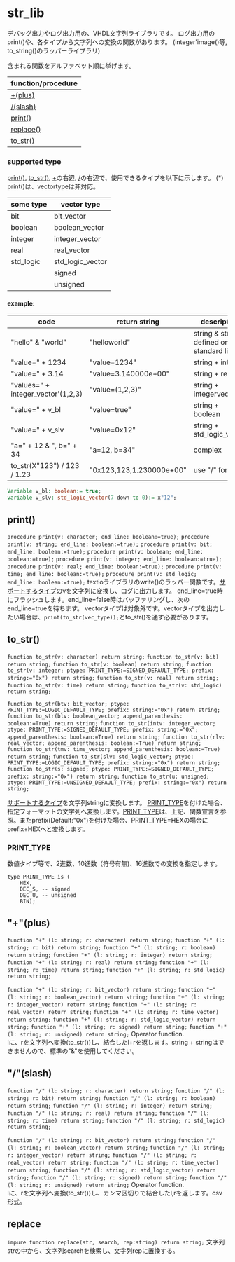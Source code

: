 # str_lib
デバッグ出力やログ出力用の、VHDL文字列ライブラリです。
ログ出力用のprint()や、各タイプから文字列への変換の関数があります。
(integer'image()等, to_string()のラッパーライブラリ)

含まれる関数をアルファベット順に挙げます。

| function/procedure |
| - |
| [+(plus)](#plus) |
| [/(slash)](#slash) |
| [print()](#print)
| [replace()](#replace) |
| [to_str()](#to_str) |

### supported type
[print()](#print), [to_str()](#to_str), [+](#+)の右辺, [/](#/)の右辺で、使用できるタイプを以下に示します。
(*) print()は、vectortypeは非対応。

| some type | vector type | 
| - | - |
| bit | bit_vector |
| boolean | boolean_vector |
| integer | integer_vector |
| real | real_vector |
| std_logic | std_logic_vector |
| |  signed
| | unsigned |

#### example:
| code | return string | description | 
| - | - | - |
| "hello" & "world" | "helloworld" | string & string, defined on standard lib |
| "value=" + 1234 | "value=1234" | string + integer |
| "value=" + 3.14 | "value=3.140000e+00" | string + real |
| "values=" + integer_vector'(1,2,3)| "value=(1,2,3)" | string + integervector |
| "value=" + v_bl | "value=true" | string + boolean |
| "value=" + v_slv | "value=0x12" | string + std_logic_vector |
| "a=" + 12 & ", b=" + 34 | "a=12, b=34" | complex |
| to_str(X"123") / 123 / 1.23 | "0x123,123,1.230000e+00" | use "/" for csv |
```VHDL
Variable v_bl: boolean:= true; 
variable v_slv: std_logic_vector(7 down to 0):= x"12";
```

## print()
`procedure print(v: character; end_line: boolean:=true);`
`procedure print(v: string; end_line: boolean:=true);`
`procedure print(v: bit; end_line: boolean:=true);`
`procedure print(v: boolean; end_line: boolean:=true);`
`procedure print(v: integer; end_line: boolean:=true);`
`procedure print(v: real; end_line: boolean:=true);`
`procedure print(v: time; end_line: boolean:=true);`
`procedure print(v: std_logic; end_line: boolean:=true);`
textioライブラリのwrite()のラッパー関数です。[サポートするタイプ](#supported-type)のvを文字列に変換し、ログに出力します。
end_line=true時にフラッシュします。end_line=false時はバッファリングし、次のend_line=trueを待ちます。
vectorタイプは対象外です。vectorタイプを出力したい場合は、`print(to_str(vec_type));`とto_str()を通す必要があります。

## to_str()
`function to_str(v: character) return string;`
`function to_str(v: bit) return string;`
`function to_str(v: boolean) return string;`
`function to_str(v: integer; ptype: PRINT_TYPE:=SIGNED_DEFAULT_TYPE; prefix: string:="0x") return string;`
`function to_str(v: real) return string;`
`function to_str(v: time) return string;`
`function to_str(v: std_logic) return string;`

`function to_str(btv: bit_vector; ptype: PRINT_TYPE:=LOGIC_DEFAULT_TYPE; prefix: string:="0x") return string;`
`function to_str(blv: boolean_vector; append_parenthesis: boolean:=True) return string;`
`function to_str(intv: integer_vector; ptype: PRINT_TYPE:=SIGNED_DEFAULT_TYPE; prefix: string:="0x"; append_parenthesis: boolean:=True) return string;`
`function to_str(rlv: real_vector; append_parenthesis: boolean:=True) return string;`
`function to_str(tmv: time_vector; append_parenthesis: boolean:=True) return string;`
`function to_str(slv: std_logic_vector; ptype: PRINT_TYPE:=LOGIC_DEFAULT_TYPE; prefix: string:="0x") return string;`
`function to_str(s: signed; ptype: PRINT_TYPE:=SIGNED_DEFAULT_TYPE; prefix: string:="0x") return string;`
`function to_str(u: unsigned; ptype: PRINT_TYPE:=UNSIGNED_DEFAULT_TYPE; prefix: string:="0x") return string;`

[サポートするタイプ](#supported-type)を文字列stringに変換します。 [PRINT_TYPE](#print_type)を付けた場合、指定フォーマットの文字列へ変換します。[PRINT_TYPE](#print_type)は、上記、関数宣言を参照。またprefix(Default:"0x")を付けた場合、PRINT_TYPE=HEXの場合にprefix+HEXへと変換します。

### PRINT_TYPE
数値タイプ等で、2進数、10進数（符号有無)、16進数での変換を指定します。
```
type PRINT_TYPE is (
    HEX,
    DEC_S, -- signed
    DEC_U, -- unsigned
    BIN);
```

## "+"(plus)
`function "+" (l: string; r: character) return string;`
`function "+" (l: string; r: bit) return string;`
`function "+" (l: string; r: boolean) return string;`
`function "+" (l: string; r: integer) return string;`
`function "+" (l: string; r: real) return string;`
`function "+" (l: string; r: time) return string;`
`function "+" (l: string; r: std_logic) return string;`

`function "+" (l: string; r: bit_vector) return string;`
`function "+" (l: string; r: boolean_vector) return string;`
`function "+" (l: string; r: integer_vector) return string;`
`function "+" (l: string; r: real_vector) return string;`
`function "+" (l: string; r: time_vector) return string;`
`function "+" (l: string; r: std_logic_vector) return string;`
`function "+" (l: string; r: signed) return string;`
`function "+" (l: string; r: unsigned) return string;`
Operator function.  
lに、rを文字列へ変換(to_str())し、結合したl+rを返します。string + stringはできませんので、標準の"&"を使用してください。

## "/"(slash)
`function "/" (l: string; r: character) return string;`
`function "/" (l: string; r: bit) return string;`
`function "/" (l: string; r: boolean) return string;`
`function "/" (l: string; r: integer) return string;`
`function "/" (l: string; r: real) return string;`
`function "/" (l: string; r: time) return string;`
`function "/" (l: string; r: std_logic) return string;`

`function "/" (l: string; r: bit_vector) return string;`
`function "/" (l: string; r: boolean_vector) return string;`
`function "/" (l: string; r: integer_vector) return string;`
`function "/" (l: string; r: real_vector) return string;`
`function "/" (l: string; r: time_vector) return string;`
`function "/" (l: string; r: std_logic_vector) return string;`
`function "/" (l: string; r: signed) return string;`
`function "/" (l: string; r: unsigned) return string;`
Operator function.  
lに、rを文字列へ変換(to_str())し、カンマ区切りで結合したl,rを返します。csv形式。


## replace
`impure function replace(str, search, rep:string) return string;`
文字列strの中から、文字列searchを検索し、文字列repに置換する。







